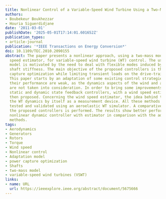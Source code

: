 ```yaml
---
title: Nonlinear Control of a Variable-Speed Wind Turbine Using a Two-Mass Model
authors:
- Boubekeur Boukhezzar
- Houria Siguerdidjane
date: '2011-03-01'
publishDate: '2025-05-01T17:14:01.601652Z'
publication_types:
- article-journal
publication: '*IEEE Transactions on Energy Conversion*'
doi: 10.1109/TEC.2010.2090155
abstract: The paper presents a nonlinear approach, using a two-mass model and a wind
  speed estimator, for variable-speed wind turbine (WT) control. The use of a two-mass
  model is motivated by the need to deal with flexible modes induced by the low-speed
  shaft stiffness. The main objective of the proposed controllers is the wind power
  capture optimization while limiting transient loads on the drive-train components.
  This paper starts by an adaptation of some existing control strategies. However,
  their performance are weak, as the dynamics aspects of the wind and aeroturbine
  are not taken into consideration. In order to bring some improvements, nonlinear
  static and dynamic state feedback controllers, with a wind speed estimator, are
  then proposed. Concerning the wind speed estimator, the idea behind this is to exploit
  the WT dynamics by itself as a measurement device. All these methods have been first
  tested and validated using an aeroelastic WT simulator. A comparative study between
  the proposed controllers is performed. The results show better performance for the
  nonlinear dynamic controller with estimator in comparison with the adapted existing
  methods.
tags:
- Aerodynamics
- Generators
- Rotors
- Torque
- Wind speed
- Nonlinear control
- Adaptation model
- power capture optimization
- Shafts
- two-mass model
- variable-speed wind turbines (VSWT)
links:
- name: URL
  url: https://ieeexplore.ieee.org/abstract/document/5675666
---
```

